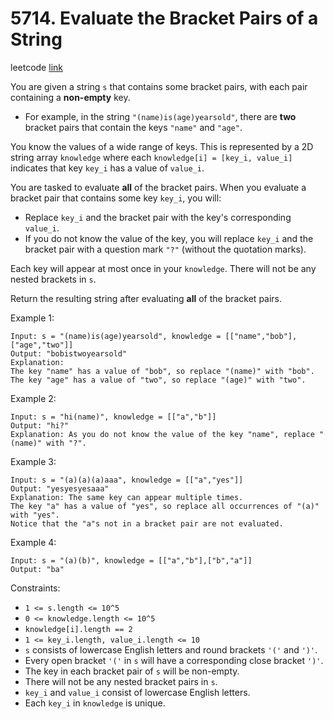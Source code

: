 # 5714. Evaluate the Bracket Pairs of a String

leetcode [link][problem]

You are given a string `s` that contains some bracket pairs, with each pair containing a **non-empty** key.

* For example, in the string `"(name)is(age)yearsold"`, there are **two** bracket pairs that contain the keys `"name"` and `"age"`.

You know the values of a wide range of keys. This is represented by a 2D string array `knowledge` where each `knowledge[i] = [key_i, value_i]` indicates that key `key_i` has a value of `value_i`.

You are tasked to evaluate **all** of the bracket pairs. When you evaluate a bracket pair that contains some key `key_i`, you will:

* Replace `key_i` and the bracket pair with the key's corresponding `value_i`.
* If you do not know the value of the key, you will replace `key_i` and the bracket pair with a question mark `"?"` (without the quotation marks).

Each key will appear at most once in your `knowledge`. There will not be any nested brackets in `s`.

Return the resulting string after evaluating **all** of the bracket pairs.

Example 1:

```
Input: s = "(name)is(age)yearsold", knowledge = [["name","bob"],["age","two"]]
Output: "bobistwoyearsold"
Explanation:
The key "name" has a value of "bob", so replace "(name)" with "bob".
The key "age" has a value of "two", so replace "(age)" with "two".
```

Example 2:

```
Input: s = "hi(name)", knowledge = [["a","b"]]
Output: "hi?"
Explanation: As you do not know the value of the key "name", replace "(name)" with "?".
```

Example 3:

```
Input: s = "(a)(a)(a)aaa", knowledge = [["a","yes"]]
Output: "yesyesyesaaa"
Explanation: The same key can appear multiple times.
The key "a" has a value of "yes", so replace all occurrences of "(a)" with "yes".
Notice that the "a"s not in a bracket pair are not evaluated.
```

Example 4:

```
Input: s = "(a)(b)", knowledge = [["a","b"],["b","a"]]
Output: "ba"
```

Constraints:

* `1 <= s.length <= 10^5`
* `0 <= knowledge.length <= 10^5`
* `knowledge[i].length == 2`
* `1 <= key_i.length, value_i.length <= 10`
* `s` consists of lowercase English letters and round brackets `'('` and `')'`.
* Every open bracket `'('` in `s` will have a corresponding close bracket `')'`.
* The key in each bracket pair of `s` will be non-empty.
* There will not be any nested bracket pairs in `s`.
* `key_i` and `value_i` consist of lowercase English letters.
* Each `key_i` in `knowledge` is unique.

[problem]: https://leetcode.com/contest/weekly-contest-234/problems/evaluate-the-bracket-pairs-of-a-string/
